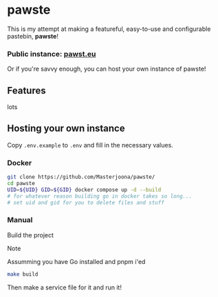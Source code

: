 # pawste

This is my attempt at making a featureful, easy-to-use and configurable pastebin, **pawste**!

### Public instance: [pawst.eu](https://pawst.eu)

Or if you're savvy enough, you can host your own instance of pawste! 


## Features

lots

## Hosting your own instance
Copy `.env.example` to `.env` and fill in the necessary values.

### Docker

```sh
git clone https://github.com/Masterjoona/pawste/
cd pawste
UID=${UID} GID=${GID} docker compose up -d --build 
# for whatever reason building go in docker takes so long...
# set uid and gid for you to delete files and stuff
```


### Manual
Build the project
> [!NOTE]  
> Assumming you have Go installed and pnpm i'ed
```sh
make build 
```
Then make a service file for it and run it!